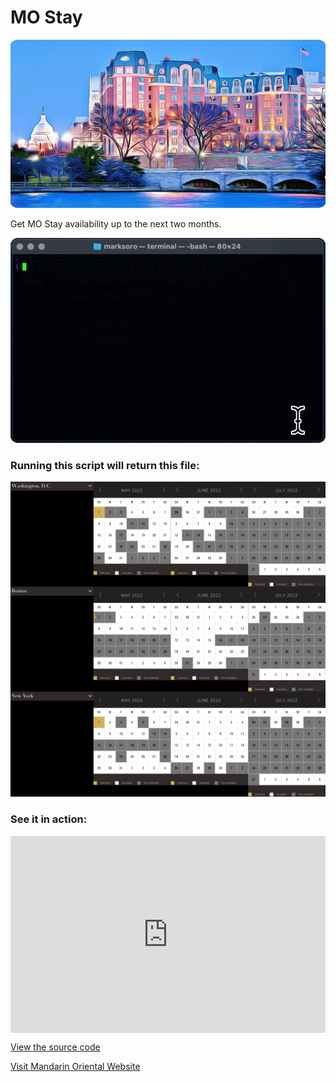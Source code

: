 # MO Stay

![image](https://raw.githubusercontent.com/m-soro/mostay/main/files/mo_art.png)

Get MO Stay availability up to the next two months.

<div class="demo anim"><img src="https://raw.githubusercontent.com/m-soro/mostay/main/files/demo.gif" alt="demo"></div>

### Running this script will return this file:

<div class="anim"><img src="https://raw.githubusercontent.com/m-soro/mostay/main/files/mo_stay.png" alt="result"></div>

### See it in action:

<div class="anim">
<div style="padding:62.5% 0 0 0;position:relative;"><iframe src="https://player.vimeo.com/video/705228345?h=4c726b0299&amp;badge=0&amp;autopause=0&amp;player_id=0&amp;app_id=58479" frameborder="0" allow="autoplay; fullscreen; picture-in-picture" allowfullscreen style="position:absolute;top:0;left:0;width:100%;height:100%;" title="Demo"></iframe></div>
</div>

<script src="https://player.vimeo.com/api/player.js"></script>

[View the source code](https://github.com/m-soro/mostay/blob/main/mostay)

[Visit Mandarin Oriental Website](https://www.mandarinoriental.com/)

